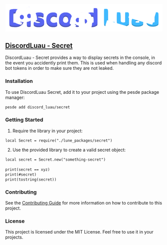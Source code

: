 <div align="center">
	<p>
		<a href=""><img src="https://raw.githubusercontent.com/DiscordLuau/.github/master/resource/DiscordLuau-Banner.png" width="512" alt="discord-luau"/></a>
	</p>
</div>

## [DiscordLuau - Secret](https://pesde.dev/packages/discord_luau/secret)

DiscordLuau - Secret provides a way to display secrets in the console, in the event you accidently print them. This is used when handling any discord bot tokens in order to make sure they are not leaked.

### Installation

To use DiscordLuau Secret, add it to your project using the pesde package manager:

```bash
pesde add discord_luau/secret
```

### Getting Started

1. Require the library in your project:
```luau
local Secret = require("./lune_packages/secret")
```

2. Use the provided library to create a valid secret object:
```luau
local secret = Secret.new("something-secret")

print(secret == xyz)
print(#secret)
print(tostring(secret))
```

### Contributing

See the [Contributing Guide](CONTRIBUTING) for more information on how to contribute to this project.

### License
This project is licensed under the MIT License. Feel free to use it in your projects.